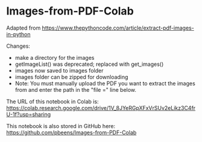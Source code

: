 # Images-from-PDF-Colab

Adapted from https://www.thepythoncode.com/article/extract-pdf-images-in-python

Changes:

* make a directory for the images
* getImageList() was deprecated; replaced with get_images()
* images now saved to images folder
* images folder can be zipped for downloading
* Note: You must manually upload the PDF you want to extract the images from and enter the path in the "file =" line below.

The URL of this notebook in Colab is: https://colab.research.google.com/drive/1V_8JYeRGpXFxVrSUv2eLikz3C4frU-1f?usp=sharing

This notebook is also stored in GitHub here: https://github.com/pbeens/Images-from-PDF-Colab

